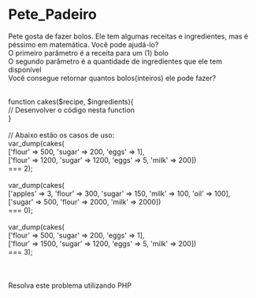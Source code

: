 # Pete_Padeiro

Pete gosta de fazer bolos. Ele tem algumas receitas e ingredientes, mas é péssimo em matemática. Você pode ajudá-lo?<br>
O primeiro parâmetro é a receita para um (1) bolo<br>
O segundo parâmetro é a quantidade de ingredientes que ele tem disponível<br>
Você consegue retornar quantos bolos(inteiros) ele pode fazer?<br>
<br>
<?php<br>
function cakes($recipe, $ingredients){<br>
    // Desenvolver o código nesta function<br>
}<br>
<br>
// Abaixo estão os casos de uso:<br>
var_dump(cakes(<br>
  ['flour' => 500, 'sugar' => 200, 'eggs' => 1], <br>
  ['flour' => 1200, 'sugar' => 1200, 'eggs' => 5, 'milk' => 200]) <br>
  === 2); <br>
<br>
var_dump(cakes(<br>
  ['apples' => 3, 'flour' => 300, 'sugar' => 150, 'milk' => 100, 'oil' => 100], ['sugar' => 500, 'flour' => 2000, 'milk' => 2000]) <br>
  === 0); <br>
<br>
var_dump(cakes(<br>
  ['flour' => 500, 'sugar' => 200, 'eggs' => 1], <br>
  ['flour' => 1500, 'sugar' => 1200, 'eggs' => 5, 'milk' => 200]) <br>
  === 3); <br>
<br>
<br>
<br>
Resolva este problema utilizando PHP<br>
